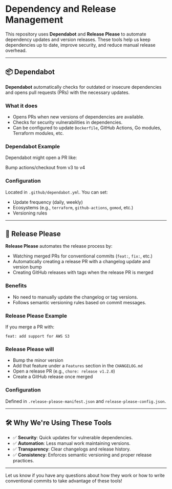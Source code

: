 # Dependency and Release Management

This repository uses **Dependabot** and **Release Please** to automate dependency updates and version releases. These tools help us keep dependencies up to date, improve security, and reduce manual release overhead.

---

## 📦 Dependabot

**Dependabot** automatically checks for outdated or insecure dependencies and opens pull requests (PRs) with the necessary updates.

### What it does

- Opens PRs when new versions of dependencies are available.
- Checks for security vulnerabilities in dependencies.
- Can be configured to update `Dockerfile`, GitHub Actions, Go modules, Terraform modules, etc.

### Dependabot Example

Dependabot might open a PR like:

Bump actions/checkout from v3 to v4

### Configuration

Located in `.github/dependabot.yml`. You can set:
- Update frequency (daily, weekly)
- Ecosystems (e.g., `terraform`, `github-actions`, `gomod`, etc.)
- Versioning rules

---

## 🚀 Release Please

**Release Please** automates the release process by:

- Watching merged PRs for conventional commits (`feat:`, `fix:`, etc.)
- Automatically creating a release PR with a changelog update and version bump
- Creating GitHub releases with tags when the release PR is merged

### Benefits

- No need to manually update the changelog or tag versions.
- Follows semantic versioning rules based on commit messages.

### Release Please Example

If you merge a PR with:

```feat: add support for AWS S3```

### Release Please will

- Bump the minor version
- Add that feature under a `Features` section in the `CHANGELOG.md`
- Open a release PR (e.g., `chore: release v1.2.0`)
- Create a GitHub release once merged

### Configuration

Defined in `.release-please-manifest.json` and `release-please-config.json`.

---

## 🛠️ Why We're Using These Tools

- ✅ **Security**: Quick updates for vulnerable dependencies.
- ✅ **Automation**: Less manual work maintaining versions.
- ✅ **Transparency**: Clear changelogs and release history.
- ✅ **Consistency**: Enforces semantic versioning and proper release practices.

---

Let us know if you have any questions about how they work or how to write conventional commits to take advantage of these tools!
